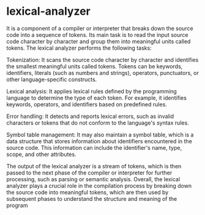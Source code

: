 # lexical-analyzer
 It is a component of a compiler or interpreter that breaks down the source code into a sequence of tokens. Its main task is to read the input source code character by character and group them into meaningful units called tokens. The lexical analyzer performs the following tasks:

Tokenization: It scans the source code character by character and identifies the smallest meaningful units called tokens. Tokens can be keywords, identifiers, literals (such as numbers and strings), operators, punctuators, or other language-specific constructs.

Lexical analysis: It applies lexical rules defined by the programming language to determine the type of each token. For example, it identifies keywords, operators, and identifiers based on predefined rules.

Error handling: It detects and reports lexical errors, such as invalid characters or tokens that do not conform to the language's syntax rules.

Symbol table management: It may also maintain a symbol table, which is a data structure that stores information about identifiers encountered in the source code. This information can include the identifier's name, type, scope, and other attributes.

The output of the lexical analyzer is a stream of tokens, which is then passed to the next phase of the compiler or interpreter for further processing, such as parsing or semantic analysis. Overall, the lexical analyzer plays a crucial role in the compilation process by breaking down the source code into meaningful tokens, which are then used by subsequent phases to understand the structure and meaning of the program
